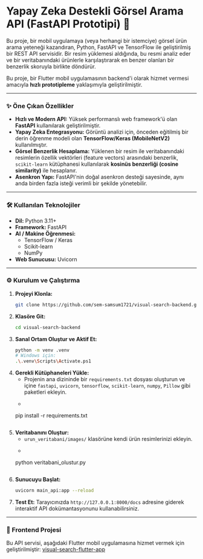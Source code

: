 # Yapay Zeka Destekli Görsel Arama API (FastAPI Prototipi) 🧠

Bu proje, bir mobil uygulamaya (veya herhangi bir istemciye) görsel ürün arama yeteneği kazandıran, Python, FastAPI ve TensorFlow ile geliştirilmiş bir REST API servisidir. Bir resim yüklemesi aldığında, bu resmi analiz eder ve bir veritabanındaki ürünlerle karşılaştırarak en benzer olanları bir benzerlik skoruyla birlikte döndürür.

Bu proje, bir Flutter mobil uygulamasının backend'i olarak hizmet vermesi amacıyla **hızlı prototipleme** yaklaşımıyla geliştirilmiştir.

---

### ✨ Öne Çıkan Özellikler

*   **Hızlı ve Modern API:** Yüksek performanslı web framework'ü olan **FastAPI** kullanılarak geliştirilmiştir.
*   **Yapay Zeka Entegrasyonu:** Görüntü analizi için, önceden eğitilmiş bir derin öğrenme modeli olan **TensorFlow/Keras (MobileNetV2)** kullanılmıştır.
*   **Görsel Benzerlik Hesaplama:** Yüklenen bir resim ile veritabanındaki resimlerin özellik vektörleri (feature vectors) arasındaki benzerlik, `scikit-learn` kütüphanesi kullanılarak **kosinüs benzerliği (cosine similarity)** ile hesaplanır.
*   **Asenkron Yapı:** FastAPI'nin doğal asenkron desteği sayesinde, aynı anda birden fazla isteği verimli bir şekilde yönetebilir.

---

### 🛠️ Kullanılan Teknolojiler

*   **Dil:** Python 3.11+
*   **Framework:** FastAPI
*   **AI / Makine Öğrenmesi:**
    *   TensorFlow / Keras
    *   Scikit-learn
    *   NumPy
*   **Web Sunucusu:** Uvicorn

---

### ⚙️ Kurulum ve Çalıştırma

1.  **Projeyi Klonla:**
    ```bash
    git clone https://github.com/sem-samsum1721/visual-search-backend.git
    ```
2.  **Klasöre Git:**
    ```bash
    cd visual-search-backend
    ```
3.  **Sanal Ortam Oluştur ve Aktif Et:**
    ```bash
    python -m venv .venv
    # Windows için:
    .\.venv\Scripts\Activate.ps1
    ```
4.  **Gerekli Kütüphaneleri Yükle:**
    *   Projenin ana dizininde bir `requirements.txt` dosyası oluşturun ve içine `fastapi`, `uvicorn`, `tensorflow`, `scikit-learn`, `numpy`, `Pillow` gibi paketleri ekleyin.
    *   ```bash
      pip install -r requirements.txt
      ```
5.  **Veritabanını Oluştur:**
    *   `urun_veritabani/images/` klasörüne kendi ürün resimlerinizi ekleyin.
    *   ```bash
      python veritabani_olustur.py
      ```
6.  **Sunucuyu Başlat:**
    ```bash
    uvicorn main_api:app --reload
    ```
7.  **Test Et:** Tarayıcınızda `http://127.0.0.1:8000/docs` adresine giderek interaktif API dokümantasyonunu kullanabilirsiniz.

---

### 🔗 Frontend Projesi

Bu API servisi, aşağıdaki Flutter mobil uygulamasına hizmet vermek için geliştirilmiştir:
[visual-search-flutter-app](https://github.com/sem-samsum1721/visual-search-flutter-app)
